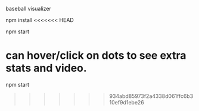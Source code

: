 baseball visualizer

npm install
<<<<<<< HEAD

npm start

can hover/click on dots to see extra stats and video.
=======
npm start
>>>>>>> 934abd85973f2a4338d061ffc6b310ef9d1ebe26
